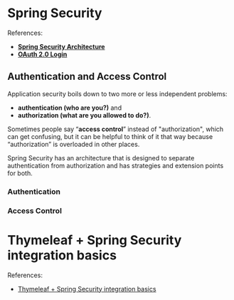 # Spring Security

References:

-   [**Spring Security Architecture**](https://spring.io/guides/topicals/spring-security-architecture/)
-   [**OAuth 2.0 Login**](https://docs.spring.io/spring-security/reference/servlet/oauth2/login/index.html)

## Authentication and Access Control

Application security boils down to two more or less independent problems:

-   **authentication (who are you?)** and
-   **authorization (what are you allowed to do?)**.

Sometimes people say “**access control**” instead of "authorization", which can get confusing, but it can be helpful to think of it that way because “authorization” is overloaded in other places.

Spring Security has an architecture that is designed to separate authentication from authorization and has strategies and extension points for both.

### Authentication

### Access Control

# Thymeleaf + Spring Security integration basics

References:

-   [Thymeleaf + Spring Security integration basics](https://www.thymeleaf.org/doc/articles/springsecurity.html)
